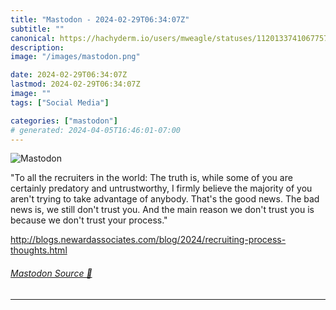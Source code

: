 ```yaml
---
title: "Mastodon - 2024-02-29T06:34:07Z"
subtitle: ""
canonical: https://hachyderm.io/users/mweagle/statuses/112013374106775781
description:
image: "/images/mastodon.png"

date: 2024-02-29T06:34:07Z
lastmod: 2024-02-29T06:34:07Z
image: ""
tags: ["Social Media"]

categories: ["mastodon"]
# generated: 2024-04-05T16:46:01-07:00
---
```

![Mastodon](/images/mastodon.png)

<p>&quot;To all the recruiters in the world: The truth is, while some of you are certainly predatory and untrustworthy, I firmly believe the majority of you aren&#39;t trying to take advantage of anybody. That&#39;s the good news. The bad news is, we still don&#39;t trust you. And the main reason we don&#39;t trust you is because we don&#39;t trust your process.&quot;</p><p><a href="http://blogs.newardassociates.com/blog/2024/recruiting-process-thoughts.html" target="_blank" rel="nofollow noopener noreferrer" translate="no"><span class="invisible">http://</span><span class="ellipsis">blogs.newardassociates.com/blo</span><span class="invisible">g/2024/recruiting-process-thoughts.html</span></a></p>


###### [Mastodon Source 🐘](https://hachyderm.io/@mweagle/112013374106775781)

___
